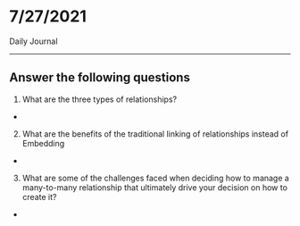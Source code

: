 # 7/27/2021
Daily Journal



---
## Answer the following questions
1. What are the three types of relationships?
- 
2. What are the benefits of the traditional linking of relationships instead of Embedding
- 
3. What are some of the challenges faced when deciding how to manage a many-to-many relationship that ultimately drive your decision on how to create it?
- 